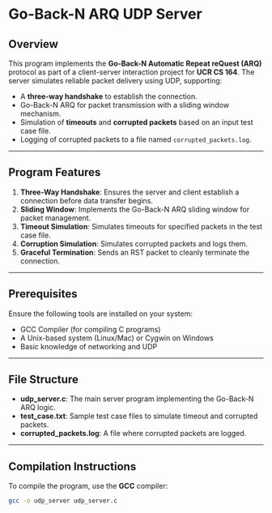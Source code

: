 # Go-Back-N ARQ UDP Server

## Overview

This program implements the **Go-Back-N Automatic Repeat reQuest (ARQ)** protocol as part of a client-server interaction project for **UCR CS 164**. The server simulates reliable packet delivery using UDP, supporting:

- A **three-way handshake** to establish the connection.
- Go-Back-N ARQ for packet transmission with a sliding window mechanism.
- Simulation of **timeouts** and **corrupted packets** based on an input test case file.
- Logging of corrupted packets to a file named `corrupted_packets.log`.

---

## Program Features

1. **Three-Way Handshake**: Ensures the server and client establish a connection before data transfer begins.
2. **Sliding Window**: Implements the Go-Back-N ARQ sliding window for packet management.
3. **Timeout Simulation**: Simulates timeouts for specified packets in the test case file.
4. **Corruption Simulation**: Simulates corrupted packets and logs them.
5. **Graceful Termination**: Sends an RST packet to cleanly terminate the connection.

---

## Prerequisites

Ensure the following tools are installed on your system:

- GCC Compiler (for compiling C programs)
- A Unix-based system (Linux/Mac) or Cygwin on Windows
- Basic knowledge of networking and UDP

---

## File Structure

- **udp_server.c**: The main server program implementing the Go-Back-N ARQ logic.
- **test_case.txt**: Sample test case files to simulate timeout and corrupted packets.
- **corrupted_packets.log**: A file where corrupted packets are logged.

---

## Compilation Instructions

To compile the program, use the **GCC** compiler:

```bash
gcc -o udp_server udp_server.c
